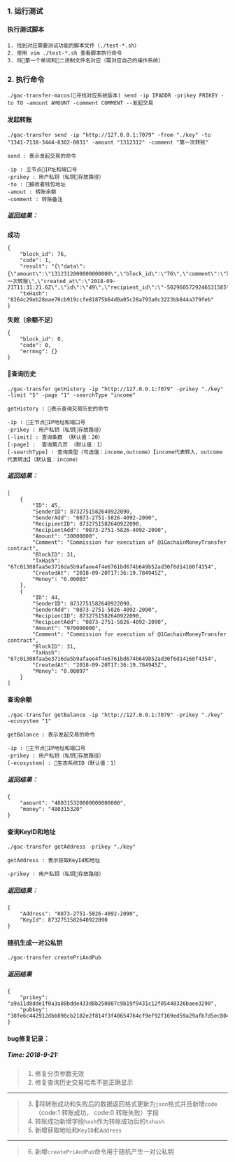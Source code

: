 ### 1. 运行测试

#### 执行测试脚本
```
1. 找到对应需要测试功能的脚本文件（./test-*.sh）
2. 使用 vim ./test-*.sh 查看脚本执行命令
3. 将第一个单词和二进制文件名对应（需对应自己的操作系统）
```


### 2. 执行命令
`./gac-transfer-macos(寻找对应系统版本) send -ip IPADDR -prikey PRIKEY -to TO -amount AMOUNT -comment COMMENT --发起交易 `

#### 发起转账

    ./gac-transfer send -ip "http://127.0.0.1:7079" -from "./key" -to "1341-7138-3444-6302-0031" -amount "1312312" -comment "第一次转账"

    send : 表示发起交易的命令

    -ip : 主节点IP址和端口号
    -prikey : 用户私钥（私钥存放路径）
    -to : 接收者钱包地址
    -amout : 转账余额
    -comment : 转账备注

##### 返回结果：

**成功**

    {
        "block_id": 76,
        "code": 1,
        "result": "{\"data\":{\"amount\":\"1312312000000000000\",\"block_id\":\"76\",\"comment\":\"第一次转账\",\"created_at\":\"2018-09-21T11:31:21.6Z\",\"id\":\"49\",\"recipient_id\":\"-5029605729246531585\",\"sender_id\":\"8732751582640922090\",\"txhash\":\"\\ufffdd \\ufffd\\ufffd\\ufffdpˑ\\ufffd\\ufffd\\ufffd\\u0018u\\ufffdM\\n\\u0005 y:\\u000c2#\\ufffd\\ufffdJ7\\ufffd\\ufffd\"}}",
        "txHash": "8264c29eb28eae70cb919ccfe81875b64d0a05c28a793a0c3223bb844a379feb"
    }



**失败（余额不足）**

    {
        "block_id": 0,
        "code": 0,
        "errmsg": {}
    }



#### 查询历史

    ./gac-transfer getHistory -ip "http://127.0.0.1:7079" -prikey "./key" -limit "5" -page "1" -searchType "income"

    getHistory : 表示查询交易历史的命令

    -ip : 主节点IP地址和端口号
    -prikey : 用户私钥（私钥存放路径）
    [-limit] : 查询条数 （默认值：20）
    [-page] :  查询第几页 （默认值：1）
    [-searchType] : 查询类型（可选值：income,outcome）【income代表转入，outcome代表转出】（默认值：income）


##### 返回结果：
    [
        {
            "ID": 45,
            "SenderID": 8732751582640922090,
            "SenderAdd": "0873-2751-5826-4092-2090",
            "RecipientID": 8732751582640922090,
            "RecipientAdd": "0873-2751-5826-4092-2090",
            "Amount": "30000000",
            "Comment": "Commission for execution of @1GachainMoneyTransfer contract",
            "BlockID": 31,
            "TxHash": "67c01308faa5e3716da5b9afaee4f4e6761bd674b649b52ad30f6d14160f4354",
            "CreatedAt": "2018-09-20T17:36:19.784945Z",
            "Money": "0.00003"
        },
        {
            "ID": 44,
            "SenderID": 8732751582640922090,
            "SenderAdd": "0873-2751-5826-4092-2090",
            "RecipientID": 8732751582640922090,
            "RecipientAdd": "0873-2751-5826-4092-2090",
            "Amount": "970000000",
            "Comment": "Commission for execution of @1GachainMoneyTransfer contract",
            "BlockID": 31,
            "TxHash": "67c01308faa5e3716da5b9afaee4f4e6761bd674b649b52ad30f6d14160f4354",
            "CreatedAt": "2018-09-20T17:36:19.784945Z",
            "Money": "0.00097"
        }
    ]

#### 查询余额

    ./gac-transfer getBalance -ip "http://127.0.0.1:7079" -prikey "./key" -ecosystem "1"

    getBalance : 表示发起交易的命令

    -ip : 主节点IP地址和端口号
    -prikey : 用户私钥（私钥存放路径）
    [-ecosystem] : 生态系统ID（默认值：1）


##### 返回结果：
    {
        "amount": "480315320000000000000",
        "money": "480315320"
    }

#### 查询KeyID和地址
    ./gac-transfer getAddress -prikey "./key"

    getAddress : 表示获取KeyId和地址

    -prikey : 用户私钥（私钥存放路径）

##### 返回结果：

    {
        "Address": "0873-2751-5826-4092-2090",
        "KeyId": 8732751582640922090
    }

#### 随机生成一对公私钥
    ./gac-transfer createPriAndPub

##### 返回结果
    {
        "prikey": "a9a11d8dde1f0a3a88bdde433d8b250807c9b19f9431c12f05448326baee3290",
        "pubkey": "38fe6c442912dbb890cb2182e2f814f3f40654764cf9ef92f169ed59a29afb7d5ec80486b28920a8c3ee7bfc59d3ffd62b10e323f0b088ec0eccee6a22ea3198"
    }



#### bug修复记录：
##### Time: 2018-9-21:
> 1. 修复分页参数无效
> 2. 修复查询历史交易哈希不能正确显示
---
> 3. 将转账成功和失败后的数据返回格式更新为`json`格式并且新增`code`（code:1 转账成功， code:0 转账失败）字段
> 4. 转账成功新增字段`hash`作为转账成功后的`txhash`
> 5. 新增获取地址和`KeyID`和`Address`
---
> 6. 新增`createPriAndPub`命令用于随机产生一对公私钥